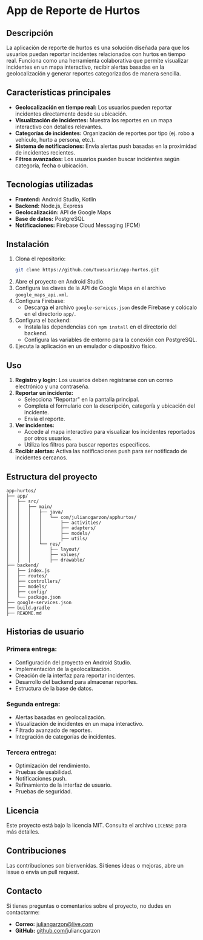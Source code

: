 # App de Reporte de Hurtos

## Descripción

La aplicación de reporte de hurtos es una solución diseñada para que los usuarios puedan reportar incidentes relacionados con hurtos en tiempo real. Funciona como una herramienta colaborativa que permite visualizar incidentes en un mapa interactivo, recibir alertas basadas en la geolocalización y generar reportes categorizados de manera sencilla.

## Características principales

- **Geolocalización en tiempo real:** Los usuarios pueden reportar incidentes directamente desde su ubicación.
- **Visualización de incidentes:** Muestra los reportes en un mapa interactivo con detalles relevantes.
- **Categorías de incidentes:** Organización de reportes por tipo (ej. robo a vehículo, hurto a persona, etc.).
- **Sistema de notificaciones:** Envía alertas push basadas en la proximidad de incidentes recientes.
- **Filtros avanzados:** Los usuarios pueden buscar incidentes según categoría, fecha o ubicación.

## Tecnologías utilizadas

- **Frontend:** Android Studio, Kotlin
- **Backend:** Node.js, Express
- **Geolocalización:** API de Google Maps
- **Base de datos:** PostgreSQL
- **Notificaciones:** Firebase Cloud Messaging (FCM)

## Instalación

1. Clona el repositorio:
   ```bash
   git clone https://github.com/tuusuario/app-hurtos.git
   ```
2. Abre el proyecto en Android Studio.
3. Configura las claves de la API de Google Maps en el archivo `google_maps_api.xml`.
4. Configura Firebase:
   - Descarga el archivo `google-services.json` desde Firebase y colócalo en el directorio `app/`.
5. Configura el backend:
   - Instala las dependencias con `npm install` en el directorio del backend.
   - Configura las variables de entorno para la conexión con PostgreSQL.
6. Ejecuta la aplicación en un emulador o dispositivo físico.

## Uso

1. **Registro y login:** Los usuarios deben registrarse con un correo electrónico y una contraseña.
2. **Reportar un incidente:**
   - Selecciona "Reportar" en la pantalla principal.
   - Completa el formulario con la descripción, categoría y ubicación del incidente.
   - Envía el reporte.
3. **Ver incidentes:**
   - Accede al mapa interactivo para visualizar los incidentes reportados por otros usuarios.
   - Utiliza los filtros para buscar reportes específicos.
4. **Recibir alertas:** Activa las notificaciones push para ser notificado de incidentes cercanos.

## Estructura del proyecto

```
app-hurtos/
├── app/
│   ├── src/
│   │   ├── main/
│   │   │   ├── java/
│   │   │   │   └── com/juliancgarzon/apphurtos/
│   │   │   │       ├── activities/
│   │   │   │       ├── adapters/
│   │   │   │       ├── models/
│   │   │   │       ├── utils/
│   │   │   └── res/
│   │   │       ├── layout/
│   │   │       ├── values/
│   │   │       ├── drawable/
├── backend/
│   ├── index.js
│   ├── routes/
│   ├── controllers/
│   ├── models/
│   ├── config/
│   └── package.json
├── google-services.json
├── build.gradle
├── README.md
```

## Historias de usuario

### Primera entrega:

- Configuración del proyecto en Android Studio.
- Implementación de la geolocalización.
- Creación de la interfaz para reportar incidentes.
- Desarrollo del backend para almacenar reportes.
- Estructura de la base de datos.

### Segunda entrega:

- Alertas basadas en geolocalización.
- Visualización de incidentes en un mapa interactivo.
- Filtrado avanzado de reportes.
- Integración de categorías de incidentes.

### Tercera entrega:

- Optimización del rendimiento.
- Pruebas de usabilidad.
- Notificaciones push.
- Refinamiento de la interfaz de usuario.
- Pruebas de seguridad.

## Licencia

Este proyecto está bajo la licencia MIT. Consulta el archivo `LICENSE` para más detalles.

## Contribuciones

Las contribuciones son bienvenidas. Si tienes ideas o mejoras, abre un issue o envía un pull request.

## Contacto

Si tienes preguntas o comentarios sobre el proyecto, no dudes en contactarme:

- **Correo:** [juliangarzon@live.com](mailto\:juliangarzon@live.com)
- **GitHub:** [github.com/](https://github.com/tuusuario)juliancgarzon


